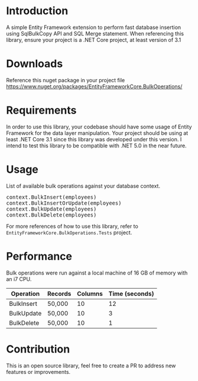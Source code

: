 # Introduction
A simple Entity Framework extension to perform fast database insertion using SqlBulkCopy API and SQL Merge statement. When referencing this 
library, ensure your project is a .NET Core project, at least version of 3.1

# Downloads
Reference this nuget package in your project file https://www.nuget.org/packages/EntityFrameworkCore.BulkOperations/

# Requirements
In order to use this library, your codebase should have some usage of Entity Framework for the data layer manipulation. 
Your project should be using at least .NET Core 3.1 since this library was developed under this version. I intend to test 
this library to be compatible with .NET 5.0 in the near future. 

# Usage

List of available bulk operations against your database context.
<pre>
context.BulkInsert(employees)
context.BulkInsertOrUpdate(employees)
context.BulkUpdate(employees)
context.BulkDelete(employees)
</pre>

For more references of how to use this library, refer to <code>EntityFrameworkCore.BulkOperations.Tests</code> project.

# Performance
Bulk operations were run against a local machine of 16 GB of memory with an i7 CPU.

| Operation  | Records | Columns | Time (seconds) |
| ---------- | ------- | ------- | -------------- |
| BulkInsert | 50,000  | 10      | 12             |
| BulkUpdate | 50,000  | 10      | 3              |
| BulkDelete | 50,000  | 10      | 1              |

# Contribution
This is an open source library, feel free to create a PR to address new features or improvements. 


